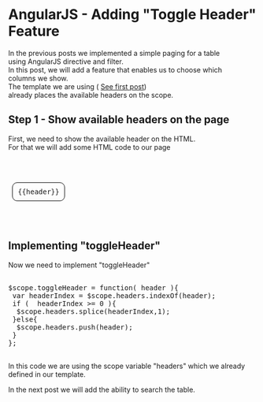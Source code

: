 <div class="mograblog" dir="ltr" style="text-align: left;" trbidi="on">

# AngularJS - Adding "Toggle Header" Feature

In the previous posts we implemented a simple paging for a table  
using AngularJS directive and filter.  
In this post, we will add a feature that enables us to choose which  
columns we show.  
The template we are using ( [See first post](/2013/06/angularjs-smart-table.html))  
already places the available headers on the scope.  

## Step 1 - Show available headers on the page

First, we need to show the available header on the HTML.  
For that we will add some HTML code to our page  

<pre class="prettyprint">  

<div class="available-headers">  
 <span class="available-header" ng-click="toggleHeader(header)" ng-repeat="header in availableHeaders" style="border:1px solid black; padding:10px; border-radius:10px; line-height:40px;">{{header}}</span>   
</div>

  </pre>

## Implementing "toggleHeader"

Now we need to implement "toggleHeader"  

<pre class="prettyprint">  
$scope.toggleHeader = function( header ){  
 var headerIndex = $scope.headers.indexOf(header);  
 if (  headerIndex >= 0 ){  
  $scope.headers.splice(headerIndex,1);  
 }else{  
  $scope.headers.push(header);  
 }  
};  
  </pre>

In this code we are using the scope variable "headers" which we already  
defined in our template.  

In the next post we will add the ability to search the table.

</div>